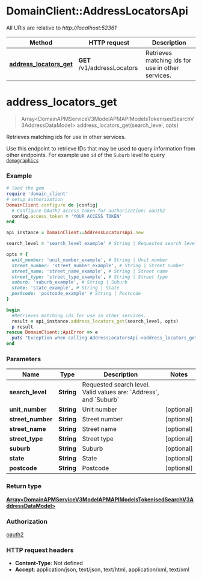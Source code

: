 # DomainClient::AddressLocatorsApi

All URIs are relative to *http://localhost:52361*

Method | HTTP request | Description
------------- | ------------- | -------------
[**address_locators_get**](AddressLocatorsApi.md#address_locators_get) | **GET** /v1/addressLocators | Retrieves matching ids for use in other services.


# **address_locators_get**
> Array&lt;DomainAPMServiceV3ModelAPMAPIModelsTokenisedSearchV3AddressDataModel&gt; address_locators_get(search_level, opts)

Retrieves matching ids for use in other services.

Use this endpoint to retrieve IDs that may be used to query information from other endpoints.    For example use `id` of the `Suburb` level to query [`demographics`](/docs/endpoints/demographics/demographics_get)

### Example
```ruby
# load the gem
require 'domain_client'
# setup authorization
DomainClient.configure do |config|
  # Configure OAuth2 access token for authorization: oauth2
  config.access_token = 'YOUR ACCESS TOKEN'
end

api_instance = DomainClient::AddressLocatorsApi.new

search_level = 'search_level_example' # String | Requested search level. Valid values are: `Address`, and `Suburb`

opts = { 
  unit_number: 'unit_number_example', # String | Unit number
  street_number: 'street_number_example', # String | Street number
  street_name: 'street_name_example', # String | Street name
  street_type: 'street_type_example', # String | Street type
  suburb: 'suburb_example', # String | Suburb
  state: 'state_example', # String | State
  postcode: 'postcode_example' # String | Postcode
}

begin
  #Retrieves matching ids for use in other services.
  result = api_instance.address_locators_get(search_level, opts)
  p result
rescue DomainClient::ApiError => e
  puts "Exception when calling AddressLocatorsApi->address_locators_get: #{e}"
end
```

### Parameters

Name | Type | Description  | Notes
------------- | ------------- | ------------- | -------------
 **search_level** | **String**| Requested search level. Valid values are: &#x60;Address&#x60;, and &#x60;Suburb&#x60; | 
 **unit_number** | **String**| Unit number | [optional] 
 **street_number** | **String**| Street number | [optional] 
 **street_name** | **String**| Street name | [optional] 
 **street_type** | **String**| Street type | [optional] 
 **suburb** | **String**| Suburb | [optional] 
 **state** | **String**| State | [optional] 
 **postcode** | **String**| Postcode | [optional] 

### Return type

[**Array&lt;DomainAPMServiceV3ModelAPMAPIModelsTokenisedSearchV3AddressDataModel&gt;**](DomainAPMServiceV3ModelAPMAPIModelsTokenisedSearchV3AddressDataModel.md)

### Authorization

[oauth2](../README.md#oauth2)

### HTTP request headers

 - **Content-Type**: Not defined
 - **Accept**: application/json, text/json, text/html, application/xml, text/xml



